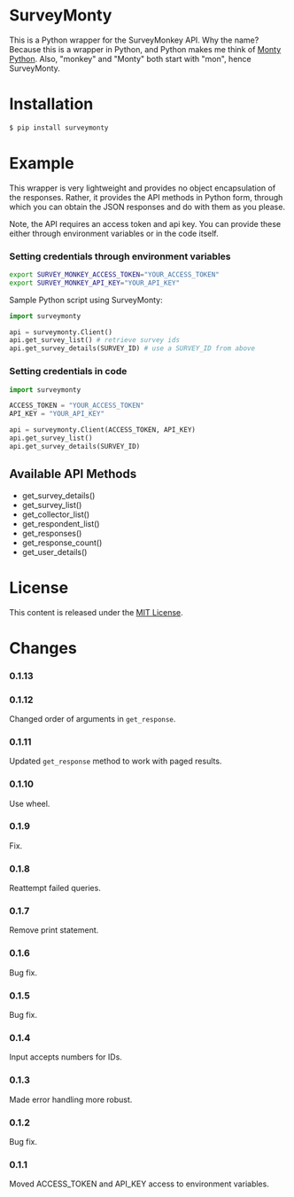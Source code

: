 # SurveyMonty

This is a Python wrapper for the SurveyMonkey API. Why the name? Because this
is a wrapper in Python, and Python makes me think of [Monty Python][1]. Also,
"monkey" and "Monty" both start with "mon", hence SurveyMonty.

[1]:http://en.wikipedia.org/wiki/Monty_Python

# Installation
```bash
$ pip install surveymonty
```

# Example
This wrapper is very lightweight and provides no object encapsulation of the
responses. Rather, it provides the API methods in Python form, through which
you can obtain the JSON responses and do with them as you please.

Note, the API requires an access token and api key. You can provide these
either through environment variables or in the code itself.

### Setting credentials through environment variables
```bash
export SURVEY_MONKEY_ACCESS_TOKEN="YOUR_ACCESS_TOKEN"
export SURVEY_MONKEY_API_KEY="YOUR_API_KEY"
```

Sample Python script using SurveyMonty:
```python
import surveymonty

api = surveymonty.Client()
api.get_survey_list() # retrieve survey ids
api.get_survey_details(SURVEY_ID) # use a SURVEY_ID from above
```

### Setting credentials in code
```python
import surveymonty

ACCESS_TOKEN = "YOUR_ACCESS_TOKEN"
API_KEY = "YOUR_API_KEY"

api = surveymonty.Client(ACCESS_TOKEN, API_KEY)
api.get_survey_list()
api.get_survey_details(SURVEY_ID)
```

## Available API Methods
- get\_survey\_details()
- get\_survey\_list()
- get\_collector\_list()
- get\_respondent\_list()
- get\_responses()
- get\_response\_count()
- get\_user\_details()

# License
This content is released under the [MIT License](./LICENSE.md).

# Changes
### 0.1.13

### 0.1.12
Changed order of arguments in `get_response`.

### 0.1.11
Updated `get_response` method to work with paged results.

### 0.1.10
Use wheel.

### 0.1.9
Fix.

### 0.1.8
Reattempt failed queries.

### 0.1.7
Remove print statement.

### 0.1.6
Bug fix.

### 0.1.5
Bug fix.

### 0.1.4
Input accepts numbers for IDs.

### 0.1.3
Made error handling more robust.

### 0.1.2
Bug fix.

### 0.1.1
Moved ACCESS\_TOKEN and API\_KEY access to environment variables.

